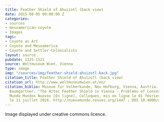 ```yaml
---
title: Feather Shield of Ahuizotl (back view)
date: 2015-08-05 00:00:00 Z
categories:
- sources
- mesoamerican-coyote
- Images
tags:
- Coyote as Art
- Coyote and Mesoamerica
- Coyote and Settler-Colonialists
layout: source
pubdate: 1325-1521
source: Weltmuseum Wien, Vienna
type: image
img: "/sources/img/feather-shield-ahuizotl-back.jpg"
citation_title: Feather Shield of Ahuizotl (back view)
citation_url: http://www.weltmuseumwien.at/en/
citation_biblio: Museum fur Volkerkunde, Neu Hofburg, Vienna, Austria. See Walter
  Baumgartner. "The Aztec Feather Shield in Vienna - Problems of Conservation.  Nuevo
  Mundo Mundos Nuevos [En ligne], Colloques, mis en ligne le 01 février 2006, consulté
  le 11 juillet 2016. http://nuevomundo.revues.org/1447 ; DOI 10.4000/nuevomundo.1447
---
```


Image displayed under creative commons licence.


